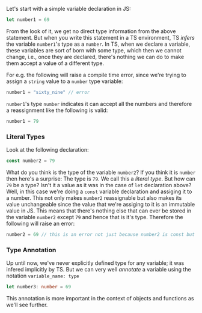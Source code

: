 Let's start with a simple variable declaration in JS:

```ts
let number1 = 69
```

From the look of it, we get no direct type information from the above statement. But when you write this statement in a TS environment, TS _infers_ the variable `number1`'s type as a `number`. In TS, when we declare a variable, these variables are sort of born with some type, which then we cannot change, i.e., once they are declared, there's nothing we can do to make them accept a value of a different type.

For e.g. the following will raise a compile time error, since we're trying to assign a `string` value to a `number` type variable:

```ts
number1 = "sixty_nine" // error
```

`number1`'s type `number` indicates it can accept all the numbers and therefore a reassignment like the following is valid:

```ts
number1 = 79
```

### Literal Types
Look at the following declaration:
```ts
const number2 = 79 
```
What do you think is the type of the variable `number2`? If you think it is `number` then here's a surprise: The type is `79`. We call this a _literal type_. But how can `79` be a type? Isn't it a value as it was in the case of `let` declaration above?
Well, in this case we're doing a `const` variable declaration and assiging it to a number. This not only makes `number2` reassignable but also makes its value unchangeable since the value that we're assiging to it is an immutable value in JS. This means that there's nothing else that can ever be stored in the variable `number2` except `79` and hence that is it's type. Therefore the following will raise an error:

```ts
number2 = 69 // this is an error not just because number2 is const but also because it's original value is immutable. In other words 69 is not of type 79.
```

### Type Annotation
Up until now, we've never explicitly defined type for any variable; it was infered implicitly by TS. But we can very well _annotate_ a variable using the notation `variable_name: type`

```ts
let number3: number = 69
```
This annotation is more important in the context of objects and functions as we'll see further. 